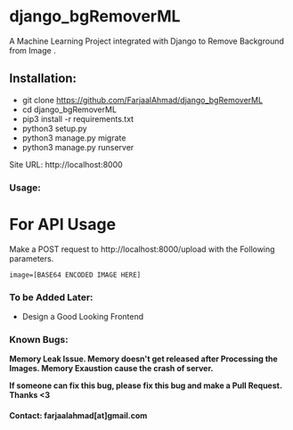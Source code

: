 # django_bgRemoverML
A Machine Learning Project integrated with Django to Remove Background from Image . 

## Installation:
- git clone https://github.com/FarjaalAhmad/django_bgRemoverML
- cd django_bgRemoverML
- pip3 install -r requirements.txt
- python3 setup.py
- python3 manage.py migrate
- python3 manage.py runserver

Site URL: http://localhost:8000

### Usage:
For API Usage
=============
Make a POST request to http://localhost:8000/upload with the Following parameters.
	
	image=[BASE64 ENCODED IMAGE HERE]
	
### To be Added Later:
- Design a Good Looking Frontend

### Known Bugs:
<b>Memory Leak Issue.<b>
	Memory doesn't get released after Processing the Images. Memory Exaustion cause the crash of server.

If someone can fix this bug, please fix this bug and make a Pull Request. Thanks <3


#### Contact: farjaalahmad[at]gmail.com

